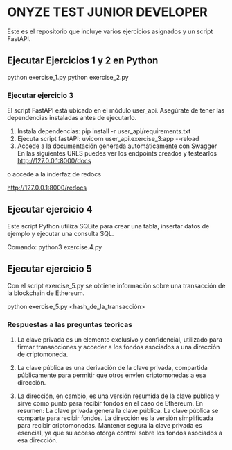 # ONYZE TEST JUNIOR DEVELOPER

Este es el repositorio que incluye varios ejercicios asignados y un script FastAPI.

## Ejecutar Ejercicios 1 y 2 en Python
python exercise_1.py
python exercise_2.py



### Ejecutar ejercicio 3
El script FastAPI está ubicado en el módulo user_api. Asegúrate de tener las dependencias instaladas antes de ejecutarlo.

1. Instala dependencias:
pip install -r user_api/requirements.txt
2. Ejecuta script fastAPI:
uvicorn user_api.exercise_3:app --reload
3. Accede a la documentación generada automáticamente con Swagger
En las siguientes URLS puedes ver los endpoints creados y testearlos
http://127.0.0.1:8000/docs

o accede a la inderfaz de redocs

http://127.0.0.1:8000/redocs
## Ejecutar ejercicio 4
Este script Python utiliza SQLite para crear una tabla, insertar datos de ejemplo y ejecutar una consulta SQL.

Comando:
python3 exercise.4.py

## Ejecutar ejercicio 5
Con el script exercise_5.py se obtiene información sobre una transacción de la blockchain de Ethereum.

python exercise_5.py <hash_de_la_transacción>

### Respuestas a las preguntas teoricas
1. La clave privada es un elemento exclusivo y confidencial, utilizado para firmar transacciones y acceder a los fondos asociados a una dirección de criptomoneda.

2. La clave pública es una derivación de la clave privada, compartida públicamente para permitir que otros envíen criptomonedas a esa dirección.

3. La dirección, en cambio, es una versión resumida de la clave pública y sirve como punto para recibir fondos en el caso de Ethereum.
En resumen:
La clave privada genera la clave pública.
La clave pública se comparte para recibir fondos.
La dirección es la versión simplificada para recibir criptomonedas.
Mantener segura la clave privada es esencial, ya que su acceso otorga control sobre los fondos asociados a esa dirección.

